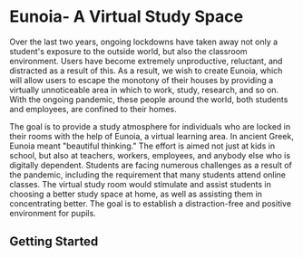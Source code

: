 # Eunoia- A Virtual Study Space

Over the last two years, ongoing lockdowns have taken away not only a student's exposure to the outside world, but also the classroom environment. Users have become extremely unproductive, reluctant, and distracted as a result of this. As a result, we wish to create Eunoia, which will allow users to escape the monotony of their houses by providing a virtually unnoticeable area in which to work, study, research, and so on. With the ongoing pandemic, these people around the world, both students and employees, are confined to their homes. 

The goal is to provide a study atmosphere for individuals who are locked in their rooms with the help of Eunoia, a virtual learning area. In ancient Greek, Eunoia meant "beautiful thinking." The effort is aimed not just at kids in school, but also at teachers, workers, employees, and anybody else who is digitally dependent. Students are facing numerous challenges as a result of the pandemic, including the requirement that many students attend online classes. The virtual study room would stimulate and assist students in choosing a better study space at home, as well as assisting them in concentrating better. The goal is to establish a distraction-free and positive environment for pupils.

## Getting Started


